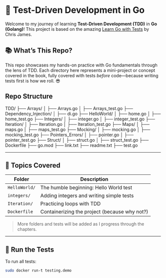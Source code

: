 # 🧪 Test-Driven Development in Go

Welcome to my journey of learning **Test-Driven Development (TDD)** in **Go (Golang)**! This project is based on the amazing [Learn Go with Tests](https://quii.gitbook.io/learn-go-with-tests/) by Chris James.

## 📚 What’s This Repo?

This repo showcases my hands-on practice with Go fundamentals through the lens of TDD. Each directory here represents a mini-project or concept covered in the book, fully covered with tests *before* code—because writing tests first is how we roll. 😎

## Repo Structure 

TDD/
├── Arrays/
│   ├── Arrays.go
│   ├── Arrays_test.go
├── Dependency_Injection/
│   ├── di.go
├── HelloWorld/
│   ├── home.go
│   ├── home_test.go
├── Integers/
│   ├── integer.go
│   ├── integer_test.go
├── Iteration/
│   ├── Iteration.go
│   ├── Iteration_test.go
├── Maps/
│   ├── maps.go
│   ├── maps_test.go
├── Mocking/
│   ├── mocking.go
│   ├── mocking_test.go
├── Pointers_Errors/
│   ├── pointer.go
│   ├── pointer_test.go
├── Struct/
│   ├── struct.go
│   ├── struct_test.go
├── Dockerfile
├── go.mod
├── link.txt
├── readme.txt
├── test.go


---------------------------------------

## 🚀 Topics Covered

| Folder             | Description                            |
|--------------------|----------------------------------------|
| `HelloWorld/`      | The humble beginning: Hello World test |
| `integers/`        | Adding integers and writing simple tests |
| `Iteration/`       | Practicing loops with TDD              |
| `Dockerfile`       | Containerizing the project (because why not?) |

> More folders and tests will be added as I progress through the chapters.

---

## 🧪 Run the Tests

To run all tests:

```bash
sudo docker run-t testing.demo
